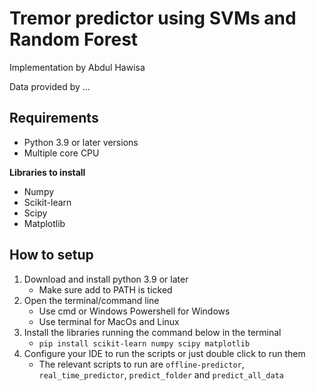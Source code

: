 # Tremor predictor using SVMs and Random Forest

Implementation by Abdul Hawisa

Data provided by ...

## Requirements

- Python 3.9 or later versions
- Multiple core CPU

**Libraries to install**

- Numpy
- Scikit-learn
- Scipy
- Matplotlib

## How to setup

1. Download and install python 3.9 or later
    - Make sure add to PATH is ticked
2. Open the terminal/command line
    - Use cmd or Windows Powershell for Windows
    - Use terminal for MacOs and Linux
3. Install the libraries running the command below in the terminal
    - `pip install scikit-learn numpy scipy matplotlib`
4. Configure your IDE to run the scripts or just double click to run them
    - The relevant scripts to run are `offline-predictor`, `real_time_predictor`, `predict_folder` and `predict_all_data`

